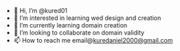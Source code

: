 - 👋 Hi, I’m @kured01
- 👀 I’m interested in learning wed design and creation
- 🌱 I’m currently learning domain  creation
- 💞️ I’m looking to collaborate on domain validity
- 📫 How to reach me email@kuredaniel2000@gmail.com

<!---
kured01/kured01 is a ✨ special ✨ repository because its `README.md` (this file) appears on your GitHub profile.
You can click the Preview link to take a look at your changes.
--->

